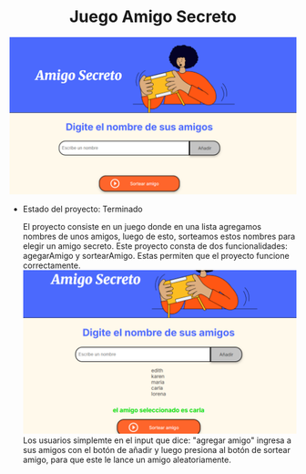 <h1 align="center" >Juego Amigo Secreto</h1>

![Juego](https://github.com/edithG25/amigo-secreto/blob/main/assets/amigo-image.png)

- Estado del proyecto: Terminado

  El proyecto consiste en un juego donde en una lista agregamos nombres de unos amigos, luego de esto, sorteamos estos nombres para elegir un amigo secreto.
  Este proyecto consta de dos funcionalidades: agegarAmigo y sortearAmigo.
  Estas permiten que el proyecto funcione correctamente.
  ![Funcionamiento](https://github.com/edithG25/amigo-secreto/blob/main/assets/amigo-secreto.png)
  Los usuarios simplemte en el input que dice: "agregar amigo" ingresa a sus amigos con el botón de añadir y luego presiona al botón de sortear amigo, para que este le lance un amigo aleatoriamente.

  
